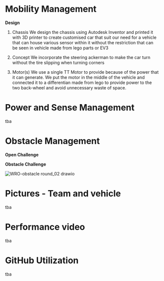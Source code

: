 # Mobility Management
**Design**
  
1. Chassis
We design the chassis using Autodesk Inventor and printed
it with 3D printer to create customised car that suit our
need for a vehicle that can house various sensor within it
without the restriction that can be seen in vehicle made
from lego parts or EV3

2. Concept
We incorporate the steering ackerman to make the car turn without the tire slipping
when turning corners

3. Motor(s)
We use a single TT Motor to provide because of the power that it can
generate. We put the motor in the middle of the vehicle and connected
it to a differentian made from lego to provide power to the two back-wheel
and avoid unnecessary waste of space.

# Power and Sense Management
tba

# Obstacle Management
**Open Challenge**

**Obstacle Challenge**

![WRO-obstacle round_02 drawio](https://github.com/24prame/test/assets/171052010/e8ee1627-8017-4cc5-a990-957394a3c871)



# Pictures - Team and vehicle
tba

# Performance video
tba

# GitHub Utilization
tba
